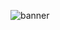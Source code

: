 ![banner](https://user-images.githubusercontent.com/88983923/169912930-074e7414-7ff4-468d-bbb9-d295bb4080bd.jpg)
